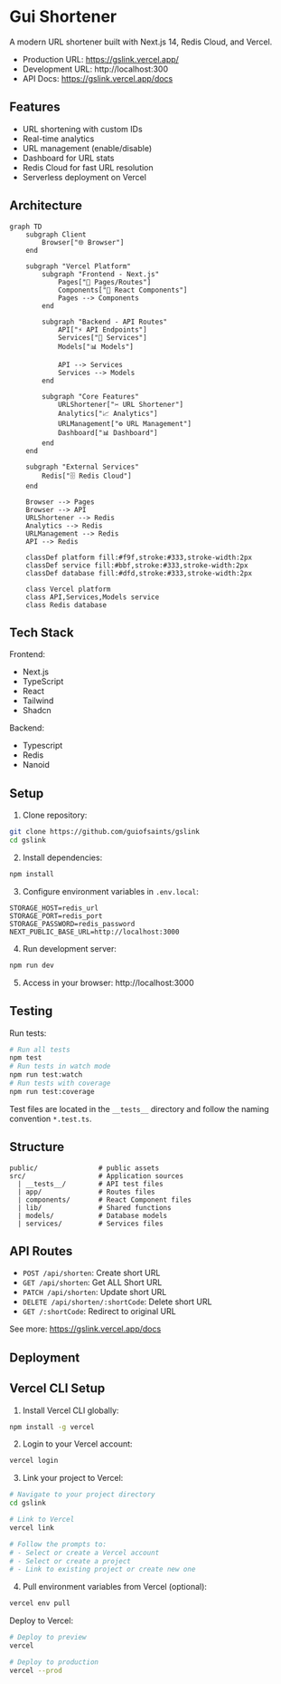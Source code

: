 # Gui Shortener

A modern URL shortener built with Next.js 14, Redis Cloud, and Vercel.

- Production URL: https://gslink.vercel.app/
- Development URL: http://localhost:300
- API Docs: https://gslink.vercel.app/docs

## Features

- URL shortening with custom IDs
- Real-time analytics
- URL management (enable/disable)
- Dashboard for URL stats
- Redis Cloud for fast URL resolution
- Serverless deployment on Vercel

## Architecture

```mermaid
graph TD
    subgraph Client
        Browser["🌐 Browser"]
    end

    subgraph "Vercel Platform"
        subgraph "Frontend - Next.js"
            Pages["📄 Pages/Routes"]
            Components["🧩 React Components"]
            Pages --> Components
        end

        subgraph "Backend - API Routes"
            API["⚡ API Endpoints"]
            Services["🔧 Services"]
            Models["📊 Models"]

            API --> Services
            Services --> Models
        end

        subgraph "Core Features"
            URLShortener["✂️ URL Shortener"]
            Analytics["📈 Analytics"]
            URLManagement["⚙️ URL Management"]
            Dashboard["📊 Dashboard"]
        end
    end

    subgraph "External Services"
        Redis["🗄️ Redis Cloud"]
    end

    Browser --> Pages
    Browser --> API
    URLShortener --> Redis
    Analytics --> Redis
    URLManagement --> Redis
    API --> Redis

    classDef platform fill:#f9f,stroke:#333,stroke-width:2px
    classDef service fill:#bbf,stroke:#333,stroke-width:2px
    classDef database fill:#dfd,stroke:#333,stroke-width:2px

    class Vercel platform
    class API,Services,Models service
    class Redis database
```

## Tech Stack

Frontend:

- Next.js
- TypeScript
- React
- Tailwind
- Shadcn

Backend:

- Typescript
- Redis
- Nanoid

## Setup

1. Clone repository:

```bash
git clone https://github.com/guiofsaints/gslink
cd gslink
```

2. Install dependencies:

```bash
npm install
```

3. Configure environment variables in `.env.local`:

```
STORAGE_HOST=redis_url
STORAGE_PORT=redis_port
STORAGE_PASSWORD=redis_password
NEXT_PUBLIC_BASE_URL=http://localhost:3000
```

4. Run development server:

```bash
npm run dev
```

5. Access in your browser: http://localhost:3000

## Testing

Run tests:

```bash
# Run all tests
npm test
# Run tests in watch mode
npm run test:watch
# Run tests with coverage
npm run test:coverage
```

Test files are located in the `__tests__` directory and follow the naming convention `*.test.ts`.

## Structure

```
public/               # public assets
src/                  # Application sources
  | __tests__/        # API test files
  | app/              # Routes files
  | components/       # React Component files
  | lib/              # Shared functions
  | models/           # Database models
  | services/         # Services files
```

## API Routes

- `POST /api/shorten`: Create short URL
- `GET /api/shorten`: Get ALL Short URL
- `PATCH /api/shorten`: Update short URL
- `DELETE /api/shorten/:shortCode`: Delete short URL
- `GET /:shortCode`: Redirect to original URL

See more: https://gslink.vercel.app/docs

## Deployment

## Vercel CLI Setup

1. Install Vercel CLI globally:

```bash
npm install -g vercel
```

2. Login to your Vercel account:

```bash
vercel login
```

3. Link your project to Vercel:

```bash
# Navigate to your project directory
cd gslink

# Link to Vercel
vercel link

# Follow the prompts to:
# - Select or create a Vercel account
# - Select or create a project
# - Link to existing project or create new one
```

4. Pull environment variables from Vercel (optional):

```bash
vercel env pull
```

Deploy to Vercel:

```bash
# Deploy to preview
vercel

# Deploy to production
vercel --prod
```
